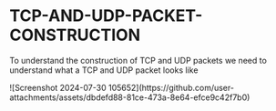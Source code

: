 # TCP-AND-UDP-PACKET-CONSTRUCTION
<P> To understand the construction of TCP and UDP packets we need to understand what a TCP and UDP packet looks like</P>
![Screenshot 2024-07-30 105652](https://github.com/user-attachments/assets/dbdefd88-81ce-473a-8e64-efce9c42f7b0)
